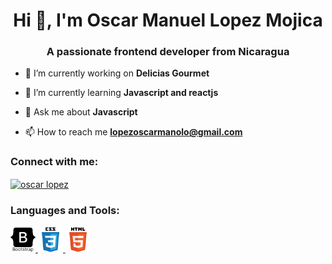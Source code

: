 <h1 align="center">Hi 👋, I'm Oscar Manuel Lopez Mojica</h1>
<h3 align="center">A passionate frontend developer from Nicaragua</h3>

- 🔭 I’m currently working on **Delicias Gourmet**

- 🌱 I’m currently learning **Javascript and reactjs**

- 💬 Ask me about **Javascript**

- 📫 How to reach me **lopezoscarmanolo@gmail.com**

<h3 align="left">Connect with me:</h3>
<p align="left">
<a href="https://fb.com/oscar lopez" target="blank"><img align="center" src="https://raw.githubusercontent.com/rahuldkjain/github-profile-readme-generator/master/src/images/icons/Social/facebook.svg" alt="oscar lopez" height="30" width="40" /></a>
</p>

<h3 align="left">Languages and Tools:</h3>
<p align="left"> <a href="https://getbootstrap.com" target="_blank" rel="noreferrer"> <img src="https://raw.githubusercontent.com/devicons/devicon/master/icons/bootstrap/bootstrap-plain-wordmark.svg" alt="bootstrap" width="40" height="40"/> </a> <a href="https://www.w3schools.com/css/" target="_blank" rel="noreferrer"> <img src="https://raw.githubusercontent.com/devicons/devicon/master/icons/css3/css3-original-wordmark.svg" alt="css3" width="40" height="40"/> </a> <a href="https://www.w3.org/html/" target="_blank" rel="noreferrer"> <img src="https://raw.githubusercontent.com/devicons/devicon/master/icons/html5/html5-original-wordmark.svg" alt="html5" width="40" height="40"/> </a> </p>

